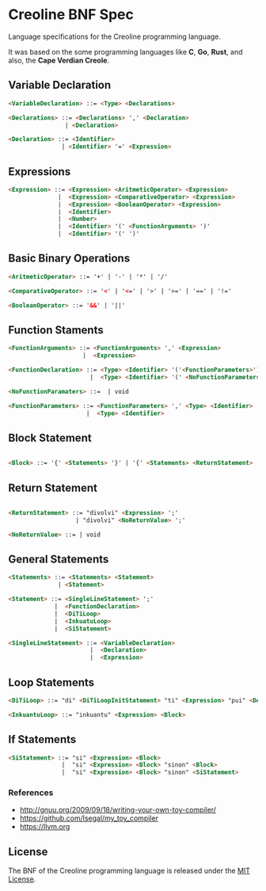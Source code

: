 # Creoline BNF Spec

Language specifications for the Creoline programming language.

It was based on the some programming languages like **C**, **Go**, **Rust**, and also, the **Cape Verdian Creole**.

## Variable Declaration

```html
<VariableDeclaration> ::= <Type> <Declarations>

<Declarations> ::= <Declarations> ',' <Declaration>
                | <Declaration>

<Declaration> ::= <Identifier>
               | <Identifier> '=' <Expression>
```

## Expressions

```html
<Expression> ::= <Expression> <AritmeticOperator> <Expression>
              |  <Expression> <ComparativeOperator> <Expression>
              |  <Expression> <BooleanOperator> <Expression>
              |  <Identifier>
              |  <Number>
              |  <Identifier> '(' <FunctionArguments> ')'
              |  <Identifier> '(' ')'
```

## Basic Binary Operations
```html
<AritmeticOperator> ::= '+' | '-' | '*' | '/'

<ComparativeOperator> ::= '<' | '<=' | '>' | '>=' | '==' | '!='

<BooleanOperator> ::= '&&' | '||' 
```

## Function Staments

```html
<FunctionArguments> ::= <FunctionArguments> ',' <Expression>
                     |  <Expression>

<FunctionDeclaration> ::= <Type> <Identifier> '('<FunctionParameters>')' <Block>
                       |  <Type> <Identifier> '(' <NoFunctionParameters> ')' <Block>

<NoFunctionParamaters> ::=  | void

<FunctionParameters> ::= <FunctionParameters> ',' <Type> <Identifier>
                      |  <Type> <Identifier> 
```

## Block Statement
```html

<Block> ::= '{' <Statements> '}' | '{' <Statements> <ReturnStatement> '}'

```

## Return Statement

```html

<ReturnStatement> ::= "divolvi" <Expression> ';'
                   | "divolvi" <NoReturnValue> ';'

<NoReturnValue> ::= | void

```

## General Statements

```html
<Statements> ::= <Statements> <Statement>
              | <Statement>

<Statement> ::= <SingleLineStatement> ';'
             |  <FunctionDeclaration>
             |  <DiTiLoop>
             |  <InkuatuLoop>
             |  <SiStatement>

<SingleLineStatement> ::= <VariableDeclaration>
                       |  <Declaration>
                       |  <Expression>

```

## Loop Statements

```html
<DiTiLoop> ::= "di" <DiTiLoopInitStatement> "ti" <Expression> "pui" <Declaration> <Block>

<InkuantuLoop> ::= "inkuantu" <Expression> <Block>
```

## If Statements

```html
<SiStatement> ::= "si" <Expression> <Block>
               |  "si" <Expression> <Block> "sinon" <Block>
               |  "si" <Expression> <Block> "sinon" <SiStatement>
```

### References

* http://gnuu.org/2009/09/18/writing-your-own-toy-compiler/
* https://github.com/lsegal/my_toy_compiler
* https://llvm.org

## License

The BNF of the Creoline programming language is released under the [MIT License](LICENSE).